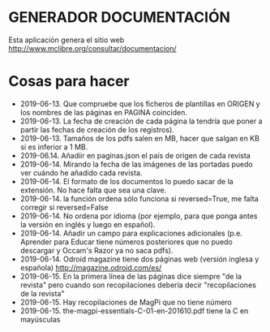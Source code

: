 # GENERADOR DOCUMENTACIÓN

Esta aplicación genera el sitio web http://www.mclibre.org/consultar/documentacion/


# Cosas para hacer
* 2019-06-13. Que compruebe que los ficheros de plantillas en ORIGEN y los nombres de las páginas en PAGINA coinciden.
* 2019-06-13. La fecha de creación de cada página la tendría que poner a partir las fechas de creación de los registros).
* 2019-06-13. Tamaños de los pdfs salen en MB, hacer que salgan en KB si es inferior a 1 MB.
* 2019-06.14. Añadiir en paginas.json el país de origen de cada revista
* 2019-06-14. Mirando la fecha de las imágenes de las portadas puedo ver cuándo he añadido cada revista.
* 2019-06-14. El formato de los documentos lo puedo sacar de la extensión. No hace falta que sea una clave.
* 2019-06-14. la función ordena sólo funciona si reversed=True, me falta corregir si reversed=False
* 2019-06-14. No ordena por idioma (por ejemplo, para que ponga antes la versión en inglés y luego en español).
* 2019-06-14. Añadir un campo para explicaciones adicionales (p.e. Aprender para Educar tiene números posteriores que no puedo descargar y Occam's Razor ya no saca pdfs).
* 2019-06-14. Odroid magazine tiene dos páginas web (versión inglesa y española) http://magazine.odroid.com/es/
* 2019-06-15. En la primera línea de las páginas dice siempre "de la revista" pero cuando son recopilaciones debería decir "recopilaciones de la revista"
* 2019-06-15. Hay recopilaciones de MagPi que no tiene número
* 2019-06-15. the-magpi-essentials-C-01-en-201610.pdf tiene la C en mayúsculas